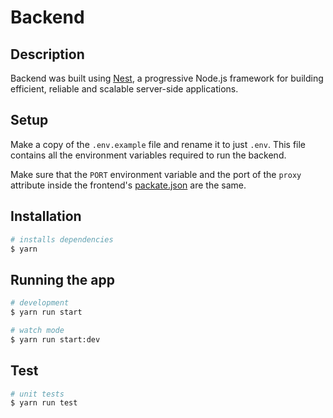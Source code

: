 # Backend

## Description

Backend was built using [Nest](https://nestjs.com/), a progressive Node.js framework for building efficient, reliable and scalable server-side applications.

## Setup

Make a copy of the `.env.example` file and rename it to just `.env`. This file contains all the environment variables required to run the backend.

Make sure that the `PORT` environment variable and the port of the `proxy` attribute inside the frontend's [packate.json](../frontend/package.json) are the same.

## Installation

```bash
# installs dependencies
$ yarn
```

## Running the app

```bash
# development
$ yarn run start

# watch mode
$ yarn run start:dev
```

## Test

```bash
# unit tests
$ yarn run test
```
